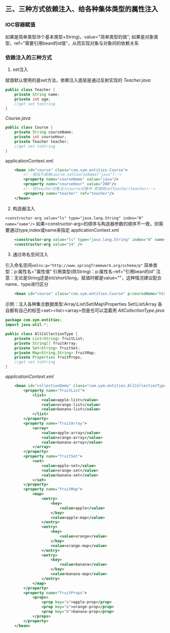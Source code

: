 ## 三、三种方式依赖注入、给各种集体类型的属性注入
### IOC容器赋值
如果是简单类型(8个基本类型+String)，value="简单类型的值";
如果是对象类型，ref="需要引用bean的id值"，从而实现对象与对象间的依赖关系

### 依赖注入的三种方式
1. set注入

赋值默认使用的是set方法，依赖注入底层是通过反射实现的
*Teacher.java*
```java
public class Teacher {
    private String name;
    private int age;
    //get set toString
}
```
*Course.java*
```java
public class Course {
    private String courseName;
    private int courseHour;
    private Teacher teacher;
    //get set toString
}
```
applicationContext.xml
```xml
    <bean id="course" class="com.xym.entities.Course">
        <!--相当于调用course.setCourseName("java")-->
        <property name="courseName" value="java"/>
        <property name="courseHour" value="200"/>
        <!--将teacher对象注入course对象中 即调用setTeacher(teacher)-->
        <property name="teacher" ref="teacher"/>
    </bean>
```
2. 构造器注入

`<constructor-arg value="ls" type="java.lang.String" index="0" name="name"/>`
如果\<constructor-arg>的顺序与构造器参数的顺序不一致，则需要通过type,index或name来指定
applicationContext.xml
```xml
    <constructor-arg value="ls" type="java.lang.String" index="0" name="name"/>
    <constructor-arg value="24" />
```
3. 通过命名空间注入

引入命名空间`xmlns:p="http://www.springframework.org/schema/p"`
简单类型：p:属性名="属性值" 引用类型(除String)：p:属性名-ref="引用bean的id"
注意：无论是String还是int/short/long，赋值时都是value=""，这种情况建议配合name、type进行区分
```xml
    <bean id="course" class="com.xym.entities.Course" p:courseName="html" p:courseHour="50" p:teacher-ref="teacher">
```
示例：注入各种集合数据类型:Array\List\Set\Map\Properties
Set\List\Array 各自都有自己的标签\<set>\<list>\<array>但是也可以混着用
*AllCollectionType.java*
```java
package com.xym.entities;
import java.util.*;

public class AllCollectionType {
    private List<String> fruitList;
    private String[] fruitArray;
    private Set<String> fruitSet;
    private Map<String,String> fruitMap;
    private Properties fruitProps;
    //get set toString
}
```
*applicationContext.xml*
```xml
    <bean id="collectionDemo" class="com.xym.entities.AllCollectionType">
        <property name="fruitList">
            <list>
                <value>apple-list</value>
                <value>orange-list</value>
                <value>banana-list</value>
            </list>
        </property>
        <property name="fruitArray">
            <array>
                <value>apple-array</value>
                <value>orange-array</value>
                <value>banana-array</value>
            </array>
        </property>
        <property name="fruitSet">
            <set>
                <value>apple-set</value>
                <value>orange-set</value>
                <value>banana-set</value>
            </set>
        </property>
        <property name="fruitMap">
            <map>
                <entry>
                    <key>
                        <value>apple</value>
                    </key>
                    <value>apple-map</value>
                </entry>
                <entry>
                    <key>
                        <value>orange</value>
                    </key>
                    <value>orange-map</value>
                </entry>
                <entry>
                    <key>
                        <value>banana</value>
                    </key>
                    <value>banana-map</value>
                </entry>
            </map>
        </property>
        <property name="fruitProps">
            <props>
                <prop key="a">apple-prop</prop>
                <prop key="o">orange-prop</prop>
                <prop key="b">banana-prop</prop>
            </props>
        </property>
    </bean>
```